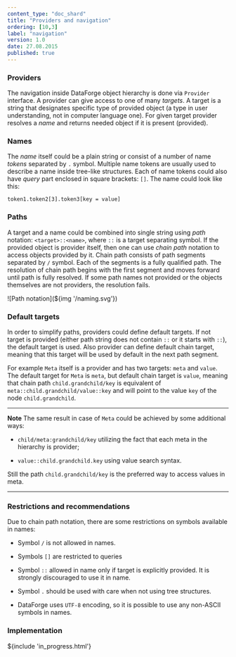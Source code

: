 ```yaml
---
content_type: "doc_shard"
title: "Providers and navigation"
ordering: [10,3]
label: "navigation"
version: 1.0
date: 27.08.2015
published: true
---
```

### Providers
The navigation inside DataForge object hierarchy is done via `Provider` interface. A provider can give access to one of many *targets*. A target is a string that designates specific type of provided object (a type in user understanding, not in computer language one). For given target provider resolves a *name* and returns needed object if it is present (provided).

### Names
The *name* itself could be a plain string or consist of a number of name *tokens* separated by `.` symbol. Multiple name tokens are usually used to describe a name inside tree-like structures. Each of name tokens could also have *query* part enclosed in square brackets: `[]`. The name could look like this:

```
token1.token2[3].token3[key = value]
```

### Paths

A target and a name could be combined into single string using *path* notation: `<target>::<name>`, where `::` is a target separating symbol. If the provided object is provider itself, then one can use *chain path* notation to access objects provided by it. Chain path consists of path segments separated by `/` symbol. Each of the segments is a fully qualified path. The resolution of chain path begins with the first segment and moves forward until path is fully resolved. If some path names not provided or the objects themselves are not providers, the resolution fails.

![Path notation](${img '/naming.svg'})

### Default targets

In order to simplify paths, providers could define default targets. If not target is provided (either path string does not contain `::` or it starts with `::`), the default target is used. Also provider can define default chain target, meaning that this target will be used by default in the next path segment.

For example `Meta` itself is a provider and has two targets: `meta` and `value`. The default target for `Meta` is `meta`, but default chain target is `value`, meaning that chain path `child.grandchild/key` is equivalent of `meta::child.grandchild/value::key` and will point to the value `key` of the node `child.grandchild`.

<hr>

**Note** The same result in case of `Meta` could be achieved by some additional ways:

* `child/meta:grandchild/key` utilizing the fact that each meta in the hierarchy is provider;

* `value::child.grandchild.key` using value search syntax.

Still the path `child.grandchild/key` is the preferred way to access values in meta.

<hr>

### Restrictions and recommendations

Due to chain path notation, there are some restrictions on symbols available in names:

* Symbol `/` is not allowed in names.

* Symbols `[]` are restricted to queries

* Symbol `::` allowed in name only if target is explicitly provided. It is strongly discouraged to use it in name.

* Symbol `.` should be used with care when not using tree structures.

* DataForge uses `UTF-8` encoding, so it is possible to use any non-ASCII symbols in names.


### Implementation

${include 'in_progress.html'}